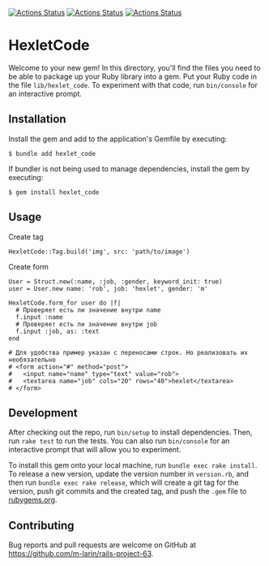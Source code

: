 [![Actions Status](https://github.com/m-larin/rails-project-63/workflows/hexlet-check/badge.svg)](https://github.com/m-larin/rails-project-63/actions?query=workflow:hexlet-check)
[![Actions Status](https://github.com/m-larin/rails-project-63/workflows/test/badge.svg)](https://github.com/m-larin/rails-project-63/actions?query=workflow:test)
[![Actions Status](https://github.com/m-larin/rails-project-63/workflows/lint/badge.svg)](https://github.com/m-larin/rails-project-63/actions?query=workflow:lint)

# HexletCode

Welcome to your new gem! In this directory, you'll find the files you need to be able to package up your Ruby library into a gem. Put your Ruby code in the file `lib/hexlet_code`. To experiment with that code, run `bin/console` for an interactive prompt.


## Installation

Install the gem and add to the application's Gemfile by executing:

    $ bundle add hexlet_code

If bundler is not being used to manage dependencies, install the gem by executing:

    $ gem install hexlet_code

## Usage
Create tag
    
    HexletCode::Tag.build('img', src: 'path/to/image')

Create form

    User = Struct.new(:name, :job, :gender, keyword_init: true)
    user = User.new name: 'rob', job: 'hexlet', gender: 'm'
    
    HexletCode.form_for user do |f|
      # Проверяет есть ли значение внутри name
      f.input :name
      # Проверяет есть ли значение внутри job
      f.input :job, as: :text
    end
    
    # Для удобства пример указан с переносами строк. Но реализовать их необязательно
    # <form action="#" method="post">
    #   <input name="name" type="text" value="rob">
    #   <textarea name="job" cols="20" rows="40">hexlet</textarea>
    # </form>

## Development

After checking out the repo, run `bin/setup` to install dependencies. Then, run `rake test` to run the tests. You can also run `bin/console` for an interactive prompt that will allow you to experiment.

To install this gem onto your local machine, run `bundle exec rake install`. To release a new version, update the version number in `version.rb`, and then run `bundle exec rake release`, which will create a git tag for the version, push git commits and the created tag, and push the `.gem` file to [rubygems.org](https://rubygems.org).

## Contributing

Bug reports and pull requests are welcome on GitHub at https://github.com/m-larin/rails-project-63.
